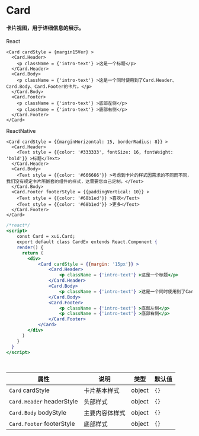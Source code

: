 # Card

#### 卡片视图，用于详细信息的展示。

React

```
<Card cardStyle = {margin15Ver} >
  <Card.Header>
    <p className = {'intro-text'} >这是一个标题</p>
  </Card.Header>
  <Card.Body>
    <p className = {'intro-text'} >这是一个同时使用到了Card.Header、Card.Body、Card.Footer的卡片。</p>
  </Card.Body>
  <Card.Footer>
    <p className = {'intro-text'} >底部左侧</p>
    <p className = {'intro-text'} >底部右侧</p>
  </Card.Footer>
</Card>
```

ReactNative

```
<Card cardStyle = {{marginHorizontal: 15, borderRadius: 8}} >
  <Card.Header>
    <Text style = {{color: '#333333', fontSize: 16, fontWeight: 'bold'}} >标题</Text>
  </Card.Header>
  <Card.Body>
    <Text style = {{color: '#666666'}} >考虑到卡片的样式因需求的不同而不同，我们没有规定卡片所嵌套的组件的样式，这需要您自己定制。</Text>
  </Card.Body>
  <Card.Footer footerStyle = {{paddingVertical: 10}} >
    <Text style = {{color: '#68b1ed'}} >喜欢</Text>
    <Text style = {{color: '#68b1ed'}} >更多</Text>
  </Card.Footer>
</Card>
```

```jsx
/*react*/
<script>
    const Card = xui.Card;
    export default class CardEx extends React.Component {
    render() {
      return (
        <div>
            <Card cardStyle = {{margin: '15px'}} >
                <Card.Header>
                    <p className = {'intro-text'} >这是一个标题</p>
                </Card.Header>
                <Card.Body>
                    <p className = {'intro-text'} >这是一个同时使用到了Card.Header、Card.Body、Card.Footer的卡片。</p>
                </Card.Body>
                <Card.Footer>
                    <p className = {'intro-text'} >底部左侧</p>
                    <p className = {'intro-text'} >底部右侧</p>
                </Card.Footer>
            </Card>
        </div>
      )
    }
  }
</script>
```

<br/>

属性 | 说明 | 类型 | 默认值
----|-----|------|------
`Card` cardStyle | 卡片基本样式 | object | `{}`
`Card.Header` headerStyle | 头部样式 | object | `{}`
`Card.Body` bodyStyle | 主要内容体样式 | object | `{}`
`Card.Footer` footerStyle | 底部样式 | object | `{}`